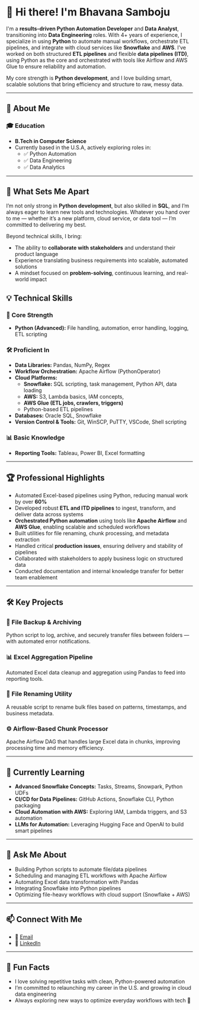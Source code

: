 # 👋 Hi there! I'm Bhavana Samboju

I'm a **results-driven Python Automation Developer** and **Data Analyst**, transitioning into **Data Engineering** roles. With 4+ years of experience, I specialize in using **Python** to automate manual workflows, orchestrate ETL pipelines, and integrate with cloud services like **Snowflake** and **AWS**.
I’ve worked on both structured **ETL pipelines** and flexible **data pipelines (ITD)**, using Python as the core and orchestrated with tools like Airflow and AWS Glue to ensure reliability and automation.

My core strength is **Python development**, and I love building smart, scalable solutions that bring efficiency and structure to raw, messy data.

---

## 🚀 About Me

### 🎓 Education
- **B.Tech in Computer Science**
- Currently based in the U.S.A, actively exploring roles in:
  - ✅ Python Automation
  - ✅ Data Engineering
  - ✅ Data Analytics

---

## 💼 What Sets Me Apart

I’m not only strong in **Python development**, but also skilled in **SQL**, and I’m always eager to learn new tools and technologies. Whatever you hand over to me — whether it’s a new platform, cloud service, or data tool — I’m committed to delivering my best.

Beyond technical skills, I bring:
- The ability to **collaborate with stakeholders** and understand their product language
- Experience translating business requirements into scalable, automated solutions
- A mindset focused on **problem-solving**, continuous learning, and real-world impact


## 💡 Technical Skills

### 🐍 Core Strength
- **Python (Advanced):** File handling, automation, error handling, logging, ETL scripting

### 🛠 Proficient In
- **Data Libraries:** Pandas, NumPy, Regex
- **Workflow Orchestration:** Apache Airflow (PythonOperator)
- **Cloud Platforms:**  
  - **Snowflake:** SQL scripting, task management, Python API, data loading  
  - **AWS:** S3, Lambda basics, IAM concepts,
  - **AWS Glue (ETL jobs, crawlers, triggers)**  
  - Python-based ETL pipelines 
- **Databases:** Oracle SQL, Snowflake
- **Version Control & Tools:** Git, WinSCP, PuTTY, VSCode, Shell scripting

### 📊 Basic Knowledge
- **Reporting Tools:** Tableau, Power BI, Excel formatting

---

## 🏆 Professional Highlights

- Automated Excel-based pipelines using Python, reducing manual work by over **60%**
- Developed robust **ETL and ITD pipelines** to ingest, transform, and deliver data across systems
- **Orchestrated Python automation** using tools like **Apache Airflow** and **AWS Glue**, enabling scalable and scheduled workflows
- Built utilities for file renaming, chunk processing, and metadata extraction
- Handled critical **production issues**, ensuring delivery and stability of pipelines
- Collaborated with stakeholders to apply business logic on structured data
- Conducted documentation and internal knowledge transfer for better team enablement


---

## 🛠 Key Projects

### 📁 File Backup & Archiving
Python script to log, archive, and securely transfer files between folders — with automated error notifications.

### 📊 Excel Aggregation Pipeline
Automated Excel data cleanup and aggregation using Pandas to feed into reporting tools.

### 🔄 File Renaming Utility
A reusable script to rename bulk files based on patterns, timestamps, and business metadata.

### ⚙️ Airflow-Based Chunk Processor
Apache Airflow DAG that handles large Excel data in chunks, improving processing time and memory efficiency.

---

## 🌱 Currently Learning

- **Advanced Snowflake Concepts:** Tasks, Streams, Snowpark, Python UDFs  
- **CI/CD for Data Pipelines:** GitHub Actions, Snowflake CLI, Python packaging  
- **Cloud Automation with AWS:** Exploring IAM, Lambda triggers, and S3 automation  
- **LLMs for Automation:** Leveraging Hugging Face and OpenAI to build smart pipelines

---

## 💬 Ask Me About

- Building Python scripts to automate file/data pipelines  
- Scheduling and managing ETL workflows with Apache Airflow  
- Automating Excel data transformation with Pandas  
- Integrating Snowflake into Python pipelines  
- Optimizing file-heavy workflows with cloud support (Snowflake + AWS)

---

## 📫 Connect With Me

- 📧 [Email](mailto:samboju.bhavana19@gmail.com)
- 💼 [LinkedIn](https://www.linkedin.com/in/bhavana-s-3171151b6/)

---

## 🎯 Fun Facts

- I love solving repetitive tasks with clean, Python-powered automation  
- I’m committed to relaunching my career in the U.S. and growing in cloud data engineering  
- Always exploring new ways to optimize everyday workflows with tech 🚀  

